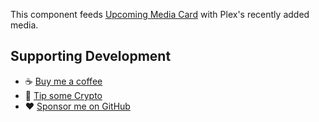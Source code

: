 This component feeds [Upcoming Media Card](./146783593) with Plex's recently added media.

## Supporting Development
- :coffee: [Buy me a coffee](https://www.buymeacoffee.com/FgwNR2l)
- :1st_place_medal: [Tip some Crypto](https://github.com/sponsors/maykar)
- :heart: [Sponsor me on GitHub](https://github.com/sponsors/maykar)
